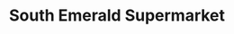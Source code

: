 ---
title: "South Emerald Supermarket"
url: /san-pablo/south-emerald-supermarket/
shop: supermarket
---